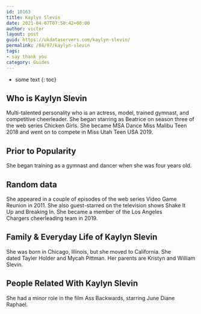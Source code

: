 ```yaml
---
id: 10163
title: Kaylyn Slevin
date: 2021-04-07T07:50:42+00:00
author: victor
layout: post
guid: https://ukdataservers.com/kaylyn-slevin/
permalink: /04/07/kaylyn-slevin
tags:
- say thank you
category: Guides
---
```


* some text
{: toc}


## Who is Kaylyn Slevin



Multi-talented personality who is an actress, model, trained gymnast, and competitive cheerleader. She began starring as Beatrice on season three of the web series Chicken Girls. She became MSA Dance Miss Malibu Teen 2018 and went on to compete in Miss Utah Teen USA 2019.

                
                
                
## Prior to Popularity



She began training as a gymnast and dancer when she was four years old.  

                
                
                
## Random data



She appeared in a couple of episodes of the web series Video Game Reunion in 2011. She also guest-starred on the television shows Shake It Up and Breaking In. She became a member of the Los Angeles Chargers cheerleading team in 2019. 

                
                
                
## Family & Everyday Life of Kaylyn Slevin



She was born in Chicago, Illinois, but she moved to California. She dated Tayler Holder and Mycah Pittman. Her parents are Kristyn and William Slevin.

                
                
                
## People Related With Kaylyn Slevin



She had a minor role in the film Ass Backwards, starring June Diane Raphael.

                
              
            
          
          
          
